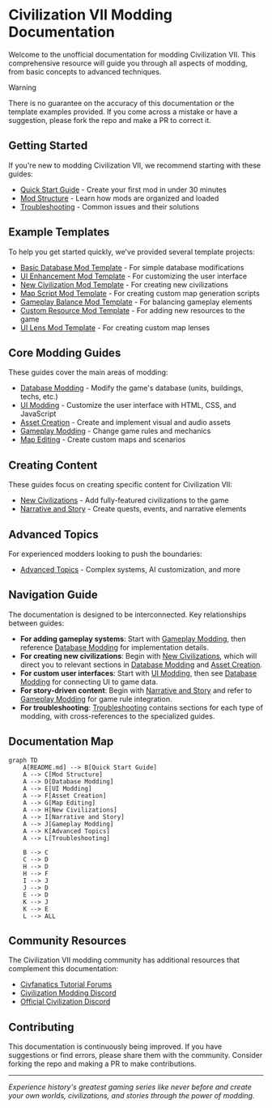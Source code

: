 # Civilization VII Modding Documentation

Welcome to the unofficial documentation for modding Civilization VII. This comprehensive resource will guide you through all aspects of modding, from basic concepts to advanced techniques.

> [!WARNING]
> There is no guarantee on the accuracy of this documentation or the template examples provided. If you come across a mistake or have a suggestion, please fork the repo and make a PR to correct it.

## Getting Started

If you're new to modding Civilization VII, we recommend starting with these guides:

- [Quick Start Guide](./quick-start-guide.md) - Create your first mod in under 30 minutes
- [Mod Structure](./mod-structure.md) - Learn how mods are organized and loaded
- [Troubleshooting](./troubleshooting.md) - Common issues and their solutions

## Example Templates

To help you get started quickly, we've provided several template projects:

- [Basic Database Mod Template](./Templates/basic-database-mod/) - For simple database modifications
- [UI Enhancement Mod Template](./Templates/ui-enhancement-mod/) - For customizing the user interface
- [New Civilization Mod Template](./Templates/new-civilization-mod/) - For creating new civilizations
- [Map Script Mod Template](./Templates/mapscript-mod/) - For creating custom map generation scripts
- [Gameplay Balance Mod Template](./Templates/gameplay-balance-mod/) - For balancing gameplay elements
- [Custom Resource Mod Template](./Templates/custom-resource-mod/) - For adding new resources to the game
- [UI Lens Mod Template](./Templates/ui-lens-mod/) - For creating custom map lenses

## Core Modding Guides

These guides cover the main areas of modding:

- [Database Modding](./database-modding.md) - Modify the game's database (units, buildings, techs, etc.)
- [UI Modding](./ui-modding.md) - Customize the user interface with HTML, CSS, and JavaScript
- [Asset Creation](./asset-creation.md) - Create and implement visual and audio assets
- [Gameplay Modding](./gameplay-modding.md) - Change game rules and mechanics
- [Map Editing](./map-editing.md) - Create custom maps and scenarios

## Creating Content

These guides focus on creating specific content for Civilization VII:

- [New Civilizations](./new-civilizations.md) - Add fully-featured civilizations to the game
- [Narrative and Story](./narrative-and-story.md) - Create quests, events, and narrative elements

## Advanced Topics

For experienced modders looking to push the boundaries:

- [Advanced Topics](./advanced-topics.md) - Complex systems, AI customization, and more

## Navigation Guide

The documentation is designed to be interconnected. Key relationships between guides:

- **For adding gameplay systems**: Start with [Gameplay Modding](./gameplay-modding.md), then reference [Database Modding](./database-modding.md) for implementation details.
- **For creating new civilizations**: Begin with [New Civilizations](./new-civilizations.md), which will direct you to relevant sections in [Database Modding](./database-modding.md) and [Asset Creation](./asset-creation.md).
- **For custom user interfaces**: Start with [UI Modding](./ui-modding.md), then see [Database Modding](./database-modding.md) for connecting UI to game data.
- **For story-driven content**: Begin with [Narrative and Story](./narrative-and-story.md) and refer to [Gameplay Modding](./gameplay-modding.md) for game rule integration.
- **For troubleshooting**: [Troubleshooting](./troubleshooting.md) contains sections for each type of modding, with cross-references to the specialized guides.

## Documentation Map

```mermaid
graph TD
    A[README.md] --> B[Quick Start Guide]
    A --> C[Mod Structure]
    A --> D[Database Modding]
    A --> E[UI Modding]
    A --> F[Asset Creation]
    A --> G[Map Editing]
    A --> H[New Civilizations]
    A --> I[Narrative and Story]
    A --> J[Gameplay Modding]
    A --> K[Advanced Topics]
    A --> L[Troubleshooting]
    
    B --> C
    C --> D
    H --> D
    H --> F
    I --> J
    J --> D
    E --> D
    K --> J
    K --> E
    L --> ALL
```

## Community Resources

The Civilization VII modding community has additional resources that complement this documentation:

- [Civfanatics Tutorial Forums](https://forums.civfanatics.com/forums/tutorials.659/)
- [Civilization Modding Discord](https://discord.gg/F9ehXUu9Qk)
- [Official Civilization Discord](https://discord.gg/KMSVXuhwP6)

## Contributing

This documentation is continuously being improved. If you have suggestions or find errors, please share them with the community. Consider forking the repo and making a PR to make contributions.

---

*Experience history's greatest gaming series like never before and create your own worlds, civilizations, and stories through the power of modding.* 